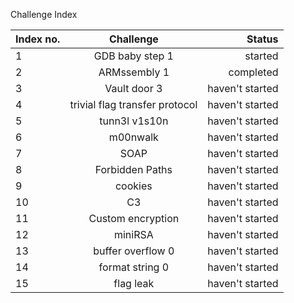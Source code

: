 Challenge Index

| Index no. | Challenge     | Status  |
| ----------|:-------------:| -----:|
| 1      | GDB baby step 1  | started |
| 2      | ARMssembly 1      |  completed |
| 3 | Vault door 3      |    haven't started |
| 4      | trivial flag transfer protocol  | haven't started |
| 5      | tunn3l v1s10n       |   haven't started |
| 6 | m00nwalk      |   haven't started |
| 7     | SOAP  | haven't started |
| 8     | Forbidden Paths      |   haven't started |
| 9 | cookies      |    haven't started |
| 10      | C3  | haven't started |
| 11      | Custom encryption   |   haven't started |
| 12 | miniRSA     |    haven't started |
| 13    | buffer overflow 0 | haven't started |
| 14     | format string 0      |   haven't started |
| 15 | flag leak     |    haven't started |

